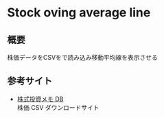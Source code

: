 # Stock oving average line

## 概要
株価データをCSVをで読み込み移動平均線を表示させる

## 参考サイト
- [株式投資メモ DB](https://kabuoji3.com/stock/])  
株価 CSV ダウンロードサイト